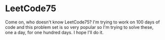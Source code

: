 ﻿# LeetCode75
Come on, who doesn't know LeetCode75? I'm trying to work on 100 days of code and this problem set is so very popular so I'm trying to solve these, one a day, for one hundred days. I hope I'll do it. 

